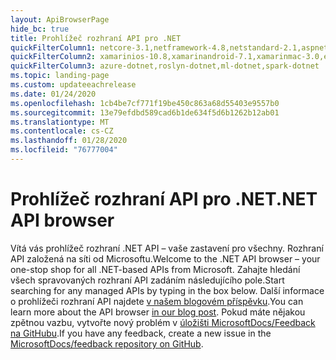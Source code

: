 ```yaml
---
layout: ApiBrowserPage
hide_bc: true
title: Prohlížeč rozhraní API pro .NET
quickFilterColumn1: netcore-3.1,netframework-4.8,netstandard-2.1,aspnetcore-3.1
quickFilterColumn2: xamarinios-10.8,xamarinandroid-7.1,xamarinmac-3.0,efcore-3.1
quickFilterColumn3: azure-dotnet,roslyn-dotnet,ml-dotnet,spark-dotnet
ms.topic: landing-page
ms.custom: updateeachrelease
ms.date: 01/24/2020
ms.openlocfilehash: 1cb4be7cf771f19be450c863a68d55403e9557b0
ms.sourcegitcommit: 13e79efdbd589cad6b1de634f5d6b1262b12ab01
ms.translationtype: MT
ms.contentlocale: cs-CZ
ms.lasthandoff: 01/28/2020
ms.locfileid: "76777004"
---
```

# <a name="net-api-browser"></a><span data-ttu-id="d41bb-102">Prohlížeč rozhraní API pro .NET</span><span class="sxs-lookup"><span data-stu-id="d41bb-102">.NET API browser</span></span>

<span data-ttu-id="d41bb-103">Vítá vás prohlížeč rozhraní .NET API – vaše zastavení pro všechny. Rozhraní API založená na síti od Microsoftu.</span><span class="sxs-lookup"><span data-stu-id="d41bb-103">Welcome to the .NET API browser – your one-stop shop for all .NET-based APIs from Microsoft.</span></span> <span data-ttu-id="d41bb-104">Zahajte hledání všech spravovaných rozhraní API zadáním následujícího pole.</span><span class="sxs-lookup"><span data-stu-id="d41bb-104">Start searching for any managed APIs by typing in the box below.</span></span> <span data-ttu-id="d41bb-105">Další informace o prohlížeči rozhraní API najdete [v našem blogovém příspěvku](https://aka.ms/apibrowser).</span><span class="sxs-lookup"><span data-stu-id="d41bb-105">You can learn more about the API browser [in our blog post](https://aka.ms/apibrowser).</span></span> <span data-ttu-id="d41bb-106">Pokud máte nějakou zpětnou vazbu, vytvořte nový problém v [úložišti MicrosoftDocs/Feedback na GitHubu](https://github.com/MicrosoftDocs/feedback/issues).</span><span class="sxs-lookup"><span data-stu-id="d41bb-106">If you have any feedback, create a new issue in the [MicrosoftDocs/feedback repository on GitHub](https://github.com/MicrosoftDocs/feedback/issues).</span></span>
